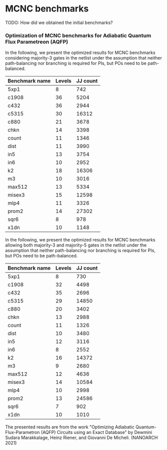 # MCNC benchmarks

TODO: How did we obtained the initial benchmarks?

### Optimization of **MCNC** benchmarks for Adiabatic Quantum Flux Parametreon (AQFP) 

In the following, we present the optimized results for MCNC benchmarks considering majority-3 gates in the netlist under the assumption that neither path-balancing nor branching is required for PIs, but POs need to be path-balanced.

| Benchmark name | Levels | JJ count |
| ------------- | ------------- | ------------- |
5xp1 | 8 | 742 |
c1908 | 36 | 5204 | 
c432 | 36 | 2944 |
c5315 | 30 | 16312 |
c880 | 21 | 3678 |
chkn | 14 | 3398 |
count | 11 | 1346 |
dist | 11 | 3990 |
in5 | 13 | 3754 |
in6 | 10 | 2952 |
k2 | 18 | 16306 |
m3 | 10 | 3016 |
max512 | 13 | 5334 |
misex3 | 15 | 12598 |
mlp4 | 11 | 3326 |
prom2 | 14 | 27302 |
sqr6 | 8 | 978 |
x1dn | 10 | 1148 |

In the following, we present the optimized results for MCNC benchmarks allowing both majority-3 and majority-5 gates in the netlist under the assumption that neither path-balancing nor branching is required for PIs, but POs need to be path-balanced.

| Benchmark name | Levels | JJ count |
| ------------- | ------------- | ------------- |
5xp1 | 8 | 730 |
c1908 | 32 | 4498 | 
c432 | 35 | 2696 |
c5315 | 29 | 14850 |
c880 | 20 | 3402 |
chkn | 13 | 2988 |
count | 11 | 1326 |
dist | 10 | 3480 |
in5 | 12 | 3116 |
in6 | 8 | 2552 |
k2 | 16 | 14372 |
m3 | 9 | 2680 |
max512 | 12 | 4636 |
misex3 | 14 | 10584 |
mlp4 | 10 | 2998 |
prom2 | 13 | 24586 |
sqr6 | 7 | 902 |
x1dn | 10 | 1010 |

The presented results are from the work "Optimizing Adiabatic Quantum-Flux-Parametron (AQFP) Circuits using an Exact Database" by Dewmini Sudara Marakkalage, Heinz Riener, and Giovanni De Micheli. (NANOARCH 2021)